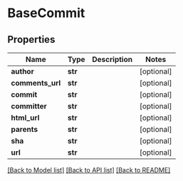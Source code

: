 # BaseCommit

## Properties
Name | Type | Description | Notes
------------ | ------------- | ------------- | -------------
**author** | **str** |  | [optional] 
**comments_url** | **str** |  | [optional] 
**commit** | **str** |  | [optional] 
**committer** | **str** |  | [optional] 
**html_url** | **str** |  | [optional] 
**parents** | **str** |  | [optional] 
**sha** | **str** |  | [optional] 
**url** | **str** |  | [optional] 

[[Back to Model list]](../README.md#documentation-for-models) [[Back to API list]](../README.md#documentation-for-api-endpoints) [[Back to README]](../README.md)

